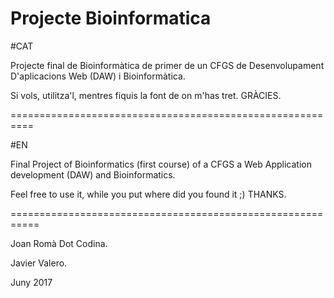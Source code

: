 # Projecte Bioinformatica

#CAT

Projecte final de Bioinformàtica de primer de un CFGS de Desenvolupament D'aplicacions Web (DAW) i Bioinformàtica.

Si vols, utilitza'l, mentres fiquis la font de on m'has tret. GRÀCIES.

==========================================================

#EN

Final Project of Bioinformatics (first course) of a CFGS a Web Application development (DAW) and Bioinformatics.

Feel free to use it, while you put where did you found it ;) THANKS.

===========================================================

Joan Romà Dot Codina.

Javier Valero.

Juny 2017
